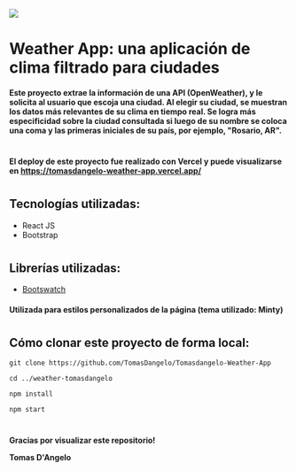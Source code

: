 ![](https://i0.wp.com/enlacelatinonc.org/wp-content/uploads/2022/04/El-Clima-hoy.jpg?fit=1200%2C676&ssl=1)

# Weather App: una aplicación de clima filtrado para ciudades

#### Este proyecto extrae la información de una API (OpenWeather), y le solicita al usuario que escoja una ciudad. Al elegir su ciudad, se muestran los datos más relevantes de su clima en tiempo real. Se logra más especificidad sobre la ciudad consultada si luego de su nombre se coloca una coma y las primeras iniciales de su país, por ejemplo, "Rosario, AR". 
#
#### **El deploy de este proyecto fue realizado con Vercel y puede visualizarse en https://tomasdangelo-weather-app.vercel.app/**
#
## Tecnologías utilizadas: 
-    React JS
-    Bootstrap
#
## Librerías utilizadas: 

- [Bootswatch](https://bootswatch.com/)
#### Utilizada para estilos personalizados de la página (tema utilizado: Minty)

#
##  Cómo clonar este proyecto de forma local:

```
git clone https://github.com/TomasDangelo/Tomasdangelo-Weather-App
```
```
cd ../weather-tomasdangelo
```
```
npm install
```

```
npm start
```

#
**Gracias por visualizar este repositorio!**

**Tomas D'Angelo**
